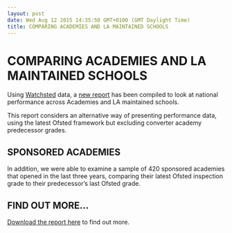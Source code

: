 ```yaml
---
layout: post
date: Wed Aug 12 2015 14:35:50 GMT+0100 (GMT Daylight Time)
title: COMPARING ACADEMIES AND LA MAINTAINED SCHOOLS
---
```



COMPARING ACADEMIES AND LA MAINTAINED SCHOOLS
=============================================

Using [Watchsted](http://www.watchsted.com/) data, a [new
report](http://www.angelsolutions.co.uk/wp-content/uploads/2015/08/Academies-and-LA-maintained-schools.pdf "LA maintained schools and academies")
has been compiled to look at national performance across Academies and
LA maintained schools.

This report considers an alternative way of presenting performance data,
using the latest Ofsted framework but excluding converter academy
predecessor grades.

SPONSORED ACADEMIES
-------------------

In addition, we were able to examine a sample of 420 sponsored academies
that opened in the last three years, comparing their latest Ofsted
inspection grade to their predecessor’s last Ofsted grade.

[](http://www.angelsolutions.co.uk/wp-content/uploads/2015/08/chart3-secondaries.png)

FIND OUT MORE…
--------------

[Download the report
here](http://www.angelsolutions.co.uk/wp-content/uploads/2015/08/Academies-and-LA-maintained-schools.pdf "LA maintained schools and academies ")
to find out more.

